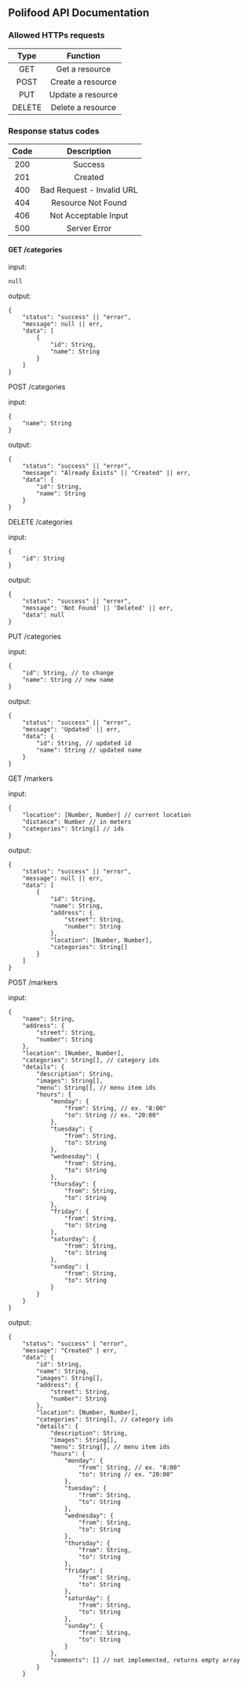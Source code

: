 ## Polifood API Documentation

### Allowed HTTPs requests

Type | Function
:-:|:-:
GET | Get a resource
POST | Create a resource
PUT | Update a resource
DELETE | Delete a resource

### Response status codes

Code | Description
:---:|:------------:
200  | Success
201  | Created
400  | Bad Request - Invalid URL
404  | Resource Not Found
406  | Not Acceptable Input
500  | Server Error


#### GET /categories

input:

    null

output:

    {
        "status": "success" || "error",
        "message": null || err,
        "data": [
            {
                "id": String,
                "name": String
            }
        ]
    }

POST /categories

input:

    {
        "name": String
    }

output:

    {
        "status": "success" || "error",
        "message": "Already Exists" || "Created" || err,
        "data": {
            "id": String,
            "name": String
        }
    }

DELETE /categories

input:

    {
        "id": String
    }

output:

    {
        "status": "success" || "error",
        "message": 'Not Found' || 'Deleted' || err,
        "data": null
    }

PUT /categories

input:

    {
        "id": String, // to change
        "name": String // new name
    }

output:

    {
        "status": "success" || "error",
        "message": 'Updated' || err,
        "data": {
            "id": String, // updated id
            "name": String // updated name
        }
    }

GET /markers

input:

    {
        "location": [Number, Number] // current location
        "distance": Number // in meters
        "categories": String[] // ids
    }

output:

    {
        "status": "success" || "error",
        "message": null || err,
        "data": [
            {
                "id": String,
                "name": String,
                "address": {
                    "street": String,
                    "number": String
                },
                "location": [Number, Number],
                "categories": String[]
            }
        ]
    }

POST /markers

input:

    {
        "name": String,
        "address": {
            "street": String,
            "number": String
        },
        "location": [Number, Number],
        "categories": String[], // category ids
        "details": {
            "description": String,
            "images": String[], 
            "menu": String[], // menu item ids
            "hours": {
                "monday": {
                    "from": String, // ex. "8:00"
                    "to": String // ex. "20:00"
                },
                "tuesday": {
                    "from": String,
                    "to": String
                },
                "wednesday": {
                    "from": String,
                    "to": String
                },
                "thursday": {
                    "from": String,
                    "to": String
                },
                "friday": {
                    "from": String,
                    "to": String
                },
                "saturday": {
                    "from": String,
                    "to": String
                },
                "sunday": {
                    "from": String,
                    "to": String
                }
            }
        }
    }

output:

    {
        "status": "success" | "error",
        "message": "Created" | err,
        "data": {
            "id": String,
            "name": String,
            "images": String[],
            "address": {
                "street": String,
                "number": String
            },
            "location": [Number, Number],
            "categories": String[], // category ids
            "details": {
                "description": String,
                "images": String[], 
                "menu": String[], // menu item ids
                "hours": {
                    "monday": {
                        "from": String, // ex. "8:00"
                        "to": String // ex. "20:00"
                    },
                    "tuesday": {
                        "from": String,
                        "to": String
                    },
                    "wednesday": {
                        "from": String,
                        "to": String
                    },
                    "thursday": {
                        "from": String,
                        "to": String
                    },
                    "friday": {
                        "from": String,
                        "to": String
                    },
                    "saturday": {
                        "from": String,
                        "to": String
                    },
                    "sunday": {
                        "from": String,
                        "to": String
                    }
                },
                "comments": [] // not implemented, returns empty array
            }
        }
